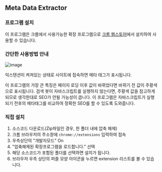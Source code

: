 ## Meta Data Extractor


### 프로그램 설치

이 프로그램은 크롬에서 사용가능한 확장 프로그램으로 [크롬 웹스토어](https://chromewebstore.google.com/detail/metadata-extractor/pdikiboojnhoacoknfdpndeddocnbmop "metadata-extractor")에서 설치하여 사용할 수 있습니다.


### 간단한 사용방법 안내

![image](https://github.com/user-attachments/assets/6ef1f077-2411-409f-9450-b79e888db326)

익스텐션이 켜져있는 상태로 사이트에 접속하면 메타 태그가 표시됩니다.

이 프로그램의 가장 큰 특징은 페이지 로딩 이후 값이 바뀌었다면 바뀌기 전 값이 주황색으로 표시됩니다.
검색 봇이 자바스크립트를 실행하지 않는다면, 주황색 값을 참고하게 되므로 생각한대로 SEO가 안될 가능성이 큽니다.
이 프로그램은 자바스크립트가 실행되기 전후의 메타태그를 비교하여 정확한 SEO를 할 수 있도록 도와줍니다.

### 직접 설치 

1. 소스코드 다운로드(Zip파일인 경우, 한 폴더 내에 압축 해제)
2. 크롬 브라우저의 주소창에 `chrome://extensions` 입력하여 접속
3. 우측상단의 "개발자모드" On
4. "업츅해제된 확장프로그램을 로드합니다." 선택
5. 해당 소스코드가 포함된 폴더를 선택하면 설치가 됩니다.
6. 브라우저 우측 상단의 퍼즐 모양 아이콘을 누르면 extension 리스트를 볼 수 있습니다.

